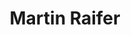 ---
title: Martin Raifer
organization: GIScience Research Group, Heidelberg University
talk: "How to Use OpenStreetMap Data for Humanitarian Services"
permalink: /speakers/#martin-raifer
---